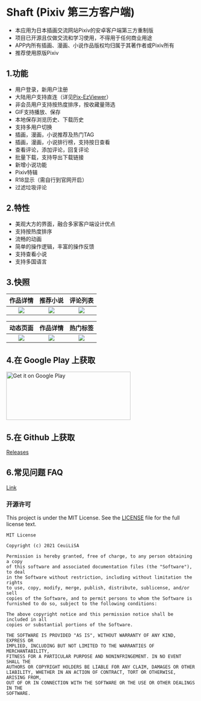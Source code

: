 # Shaft (Pixiv 第三方客户端)

* 本应用为日本插画交流网站Pixiv的安卓客户端第三方重制版
* 项目已开源且仅做交流和学习使用，不得用于任何商业用途
* APP内所有插画、漫画、小说作品版权均归属于其著作者或Pixiv所有
* 推荐使用原版Pixiv

## 1.功能

* 用户登录，新用户注册
* 大陆用户支持直连（详见[Pix-EzViewer](https://github.com/Notsfsssf/Pix-EzViewer)）
* 非会员用户支持按热度排序，按收藏量筛选
* GIF支持播放、保存
* 本地保存浏览历史、下载历史
* 支持多用户切换
* 插画，漫画，小说推荐及热门TAG
* 插画，漫画，小说排行榜，支持按日查看
* 查看评论，添加评论，回复评论
* 批量下载，支持导出下载链接
* 新增小说功能
* Pixiv特辑
* R18显示（需自行到官网开启）
* 过滤垃圾评论

## 2.特性
* 美观大方的界面，融合多家客户端设计优点
* 支持按热度排序
* 流畅的动画
* 简单的操作逻辑，丰富的操作反馈
* 支持查看小说
* 支持多国语言

## 3.快照


|作品详情|推荐小说|评论列表|
|:---:|:---:|:---:|
|![](https://github.com/CeuiLiSA/Pixiv-Shaft/blob/master/snap/QQ20200106-0.jpg)|![](https://github.com/CeuiLiSA/Pixiv-Shaft/blob/master/snap/QQ20200106-1.jpg)|![](https://github.com/CeuiLiSA/Pixiv-Shaft/blob/master/snap/QQ20200106-2.jpg)


|动态页面|作品详情|热门标签|
|:---:|:---:|:---:|
|![](https://github.com/CeuiLiSA/Pixiv-Shaft/blob/master/snap/QQ20200106-3.jpg)|![](https://github.com/CeuiLiSA/Pixiv-Shaft/blob/master/snap/QQ20200106-4.jpg)|![](https://github.com/CeuiLiSA/Pixiv-Shaft/blob/master/snap/QQ20200106-5.jpg)

## 4.在 Google Play 上获取

<a href="https://play.google.com/store/apps/details?id=ceui.lisa.pixiv">
    <img
        alt="Get it on Google Play"
        src="https://play.google.com/intl/en_us/badges/images/generic/en_badge_web_generic.png"
        width="330"
        height="128"
    />
</a>

## 5.在 Github 上获取

[Releases](https://github.com/CeuiLiSA/Pixiv-Shaft/releases/latest)

## 6.常见问题 FAQ

[Link](https://github.com/CeuiLiSA/Pixiv-Shaft/blob/master/FAQ.md)


### 开源许可

This project is under the MIT License. See the [LICENSE](LICENSE) file for the full license text.

```text
MIT License

Copyright (c) 2021 CeuiLiSA

Permission is hereby granted, free of charge, to any person obtaining a copy
of this software and associated documentation files (the "Software"), to deal
in the Software without restriction, including without limitation the rights
to use, copy, modify, merge, publish, distribute, sublicense, and/or sell
copies of the Software, and to permit persons to whom the Software is
furnished to do so, subject to the following conditions:

The above copyright notice and this permission notice shall be included in all
copies or substantial portions of the Software.

THE SOFTWARE IS PROVIDED "AS IS", WITHOUT WARRANTY OF ANY KIND, EXPRESS OR
IMPLIED, INCLUDING BUT NOT LIMITED TO THE WARRANTIES OF MERCHANTABILITY,
FITNESS FOR A PARTICULAR PURPOSE AND NONINFRINGEMENT. IN NO EVENT SHALL THE
AUTHORS OR COPYRIGHT HOLDERS BE LIABLE FOR ANY CLAIM, DAMAGES OR OTHER
LIABILITY, WHETHER IN AN ACTION OF CONTRACT, TORT OR OTHERWISE, ARISING FROM,
OUT OF OR IN CONNECTION WITH THE SOFTWARE OR THE USE OR OTHER DEALINGS IN THE
SOFTWARE.
```
